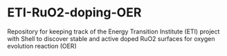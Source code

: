 # ETI-RuO2-doping-OER
Repository for keeping track of the Energy Transition Institute (ETI) project with Shell to discover stable and active doped RuO2 surfaces for oxygen evolution reaction (OER)

